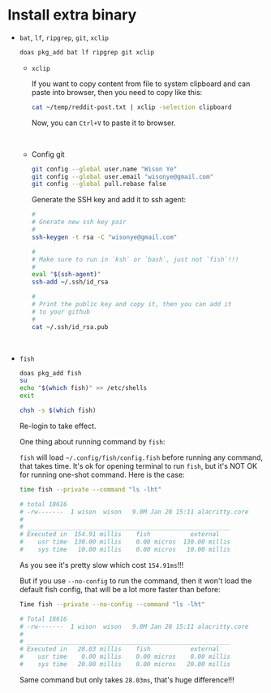 # Install extra binary

- `bat`, `lf`, `ripgrep`, `git`, `xclip`

    ```bash
    doas pkg_add bat lf ripgrep git xclip
    ```

    - `xclip`

        If you want to copy content from file to system clipboard and can paste
        into browser, then you need to copy like this:

        ```bash
        cat ~/temp/reddit-post.txt | xclip -selection clipboard
        ```

        Now, you can `Ctrl+V` to paste it to browser.

        </br>


    - Config git

        ```bash
        git config --global user.name "Wison Ye"
        git config --global user.email "wisonye@gmail.com"
        git config --global pull.rebase false
        ```

        Generate the SSH key and add it to ssh agent:

        ```bash
        #
        # Gnerate new ssh key pair
        #
        ssh-keygen -t rsa -C "wisonye@gmail.com"

        #
        # Make sure to run in `ksh` or `bash`, just not `fish`!!!
        #
        eval "$(ssh-agent)"
        ssh-add ~/.ssh/id_rsa

        #
        # Print the public key and copy it, then you can add it
        # to your github
        #
        cat ~/.ssh/id_rsa.pub
        ```

        </br>


- `fish`

    ```bash
    doas pkg_add fish
    su
    echo "$(which fish)" >> /etc/shells
    exit

    chsh -s $(which fish)
    ```

    Re-login to take effect.

    One thing about running command by `fish`:

    `fish` will load `~/.config/fish/config.fish` before running any command,
    that takes time. It's ok for opening terminal to run `fish`, but it's NOT OK
    for running one-shot command. Here is the case:

    ```bash
    time fish --private --command "ls -lht"

    # total 18616
    # -rw-------  1 wison  wison   9.0M Jan 28 15:11 alacritty.core
    #
    # ________________________________________________________
    # Executed in  154.91 millis    fish           external
    #    usr time  130.00 millis    0.00 micros  130.00 millis
    #    sys time   10.00 millis    0.00 micros   10.00 millis
    ```

    As you see it's pretty slow which cost `154.91ms`!!!

    But if you use `--no-config` to run the command, then it won't load the
    default fish config, that will be a lot more faster than before:

    ```bash
    Time fish --private --no-config --command "ls -lht"

    # Total 18616
    # -rw-------  1 wison  wison   9.0M Jan 28 15:11 alacritty.core
    #
    # ________________________________________________________
    # Executed in   28.03 millis    fish           external
    #    usr time    0.00 millis    0.00 micros    0.00 millis
    #    sys time   20.00 millis    0.00 micros   20.00 millis
    ```

    Same command but only takes `28.03ms`, that's huge difference!!!

    </br>


